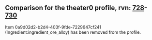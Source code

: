 ## Comparison for the theater0 profile, rvn: [728](https://github.com/PRO100KatYT/FortniteProfileRevisions/tree/main/profiles/theater0/728%20theater0.json)-[730](https://github.com/PRO100KatYT/FortniteProfileRevisions/tree/main/profiles/theater0/730%20theater0.json)

Item 0a9d02d2-b2d4-403f-9fde-7229647cf241 (Ingredient:ingredient_ore_alloy) has been removed from the profile.
<br><br>
